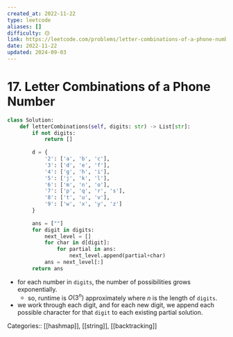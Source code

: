 ```yaml
---
created_at: 2022-11-22
type: leetcode
aliases: []
difficulty: 🟡
link: https://leetcode.com/problems/letter-combinations-of-a-phone-number/
date: 2022-11-22
updated: 2024-09-03
---
```


# 17. Letter Combinations of a Phone Number

```python
class Solution:
    def letterCombinations(self, digits: str) -> List[str]:
        if not digits:
            return []
        
        d = {
            '2': ['a', 'b', 'c'],
            '3': ['d', 'e', 'f'],
            '4': ['g', 'h', 'i'],
            '5': ['j', 'k', 'l'],
            '6': ['m', 'n', 'o'],
            '7': ['p', 'q', 'r', 's'],
            '8': ['t', 'u', 'v'],
            '9': ['w', 'x', 'y', 'z']
        }
        
        ans = [""]
        for digit in digits:
            next_level = []
            for char in d[digit]:
                for partial in ans:
                    next_level.append(partial+char)
            ans = next_level[:]
        return ans
```

- for each number in `digits`, the number of possibilities grows exponentially.
	- so, runtime is $O(3^n)$ approximately where $n$ is the length of `digits`.
- we work through each digit, and for each new digit, we append each possible character for that `digit` to each existing partial solution.

Categories:: [[hashmap]], [[string]], [[backtracking]]
